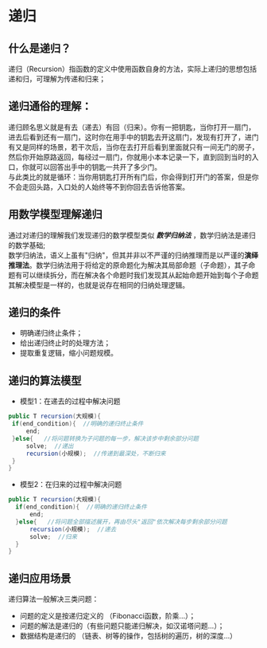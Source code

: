 # 递归

## 什么是递归？
   递归（Recursion）指函数的定义中使用函数自身的方法，实际上递归的思想包括递和归，可理解为传递和归来；
   
## 递归通俗的理解：
   递归顾名思义就是有去（递去）有回（归来）。你有一把钥匙，当你打开一扇门，进去后看到还有一扇门，这时你在用手中的钥匙去开这扇门，发现有打开了，进门有又是同样的场景，若干次后，当你在去打开后看到里面就只有一间无门的房子，然后你开始原路返回，每经过一扇门，你就用小本本记录一下，直到回到当时的入口，你就可以回答出手中的钥匙一共开了多少门。  
   与此类比的就是循环：当你用钥匙打开所有门后，你会得到打开门的答案，但是你不会走回头路，入口处的人始终等不到你回去告诉他答案。
   
## 用数学模型理解递归
   通过对递归的理解我们发现递归的数学模型类似 ***数学归纳法*** ，数学归纳法是递归的数学基础;  
   数学归纳法，语义上虽有"归纳"，但其并非以不严谨的归纳推理而是以严谨的**演绎推理法**。数学归纳法用于将给定的原命题化为解决其局部命题（子命题），其子命题有可以继续拆分，而在解决各个命题时我们发现其从起始命题开始到每个子命题其解决模型是一样的，也就是说存在相同的归纳处理逻辑。
   
## 递归的条件
   - 明确递归终止条件；
   - 给出递归终止时的处理方法；
   - 提取重复逻辑，缩小问题规模。  
   
## 递归的算法模型
   - 模型1：在递去的过程中解决问题
   ```java
public T recursion(大规模){
    if(end_condition){  //明确的递归终止条件
        end;
    }else{   //将问题转换为子问题的每一步，解决该步中剩余部分问题
        solve;  //递出
        recursion(小规模);  //传递到最深处，不断归来
    }
}
   ```
  - 模型2：在归来的过程中解决问题
  ```java
public T recursion(大规模){
    if(end_condition){  //明确的递归终止条件
        end;
    }else{   //将问题全部描述展开，再由尽头"返回"依次解决每步剩余部分问题
        recursion(小规模);  //递去
        solve;  //归来
    }
}
```
  
## 递归应用场景
递归算法一般解决三类问题：  
- 问题的定义是按递归定义的 （Fibonacci函数，阶乘...）；
- 问题的解法是递归的（有些问题只能递归解决，如汉诺塔问题...）；
- 数据结构是递归的 （链表、树等的操作，包括树的遍历，树的深度...）